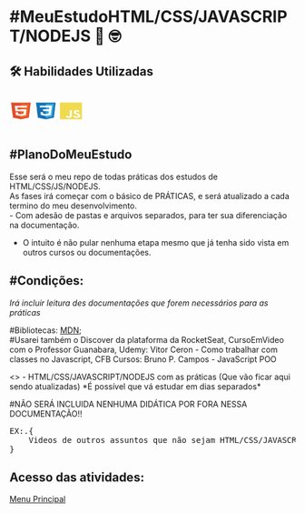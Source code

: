 <h1>#MeuEstudoHTML/CSS/JAVASCRIPT/NODEJS &#x1F596 &#x1F913</h1>


## 🛠 Habilidades Utilizadas
<div style="display: inline_block"><br>
  <img style="text-align:center" alt="HTML" height="30" width="40" src="https://raw.githubusercontent.com/devicons/devicon/master/icons/html5/html5-original.svg">
  <img style="text-align:center" alt="CSS" height="30" width="40" src="https://raw.githubusercontent.com/devicons/devicon/master/icons/css3/css3-original.svg">
    <img style="text-align:center" alt="Js" height="30" width="40" src="https://raw.githubusercontent.com/devicons/devicon/master/icons/javascript/javascript-plain.svg">
</div>

<br>

 <h2>#PlanoDoMeuEstudo</h2>
<p>Esse será o meu repo de todas práticas dos estudos de HTML/CSS/JS/NODEJS.<br>
As fases irá começar com o básico de PRÁTICAS, e será atualizado a cada termino do meu desenvolvimento.<br>
- Com adesão de pastas e arquivos separados, para ter sua diferenciação na documentação.<br>

- O intuito é não pular nenhuma etapa mesmo que já tenha sido vista em outros cursos ou documentações.</p>

<h2>#Condições:</h2>

*Irá incluir leitura des documentações que forem necessários para as práticas*
<p>#Bibliotecas: <a href="https://developer.mozilla.org/pt-BR/" target="_blank">MDN</a>;<br>
#Usarei também o Discover da plataforma da RocketSeat, CursoEmVideo com o Professor Guanabara, Udemy: Vitor Ceron - Como trabalhar com classes no Javascript, CFB Cursos: Bruno P. Campos  - JavaScript POO</p>
<>
- HTML/CSS/JAVASCRIPT/NODEJS com as práticas (Que vão ficar aqui sendo atualizadas) *É possível que vá estudar em dias separados* 
<p>
#NÃO SERÁ INCLUIDA NENHUMA DIDÁTICA POR FORA NESSA DOCUMENTAÇÃO!!
<pre>EX:.{
    Videos de outros assuntos que não sejam HTML/CSS/JAVASCRIPT/NODEJS;
}
</pre>
</p>

<h2>Acesso das atividades:</h2> 
<p><a href="https://soulwash.github.io/MeuEstudoEDesenvolvimento/HTML-CSS/Home.html" target="_blank" rel="next">Menu Principal</a></p>
